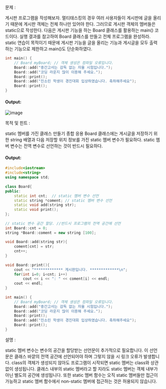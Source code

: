문제 :

게시판 프로그램을 작성해보자. 멀티태스킹의 경우 여러 사용자들이 게시판에 글을 올리기 때문에 게시판 객체는 전체 하나만 있어야 한다. 그러므로 게시판 객체의 멤버들은 static으로 작성한다.
다음은 게시판 기능을 하는 Board 클래스를 활용하는 main() 코드이다. 실행 결과를 참고하여 Board 클래스를 만들고 전체 프로그램을 완성하라.
static 연습이 목적이기 때문에 게시판 기능을 글을 올리는 기능과 게시글을 모두 출력하는 기능으로 제한하고 main()도 단순화하였다.
```cpp
int main() {
    // Board myBoard; // 객체 생성은 컴파일 오류입니다. 
    Board::add("중간고사는 감독 없는 자율 시험입니다.");
    Board::add("코딩 라운지 많이 이용해 주세요.");
    Board::print();
    Board::add("진소린 학생이 경진대회 입상하였습니다. 축하해주세요");
    Board::print();
}
```

#### Output:
![image](https://img1.daumcdn.net/thumb/R1280x0/?scode=mtistory2&fname=https%3A%2F%2Fk.kakaocdn.net%2Fdn%2FcFTKAF%2FbtqCtW9dG4L%2F050vNypKEKvM3oWXnWwyr1%2Fimg.png)

목적 및 힌트 :

static 멤버를 가진 클래스 만들기 종합 응용
Board 클래스에는 게시글을 저장하기 위한 string 배열과 다음 저장할 위치 정보를 가진 static 멤버 변수가 필요하다.
static 멤버 변수는 전역 변수로 선언하는 것이 반드시 필요하다.

#### Output:
```cpp
#include<iostream>
#include<string>
using namespace std;
 
class Board{
public:
    static int cnt;  // static 멤버 변수 선언
    static string *coment; // static 멤버 변수 선언
    static void add(string str);
    static void print();
}; 
 
// static 변수 공간 할당. //반드시 프로그램의 전역 공간에 선언
int Board::cnt = 0;
string *Board::coment = new string [100];
 
void Board::add(string str){
    coment[cnt] = str;
    cnt++;
}
 
void Board::print(){
    cout << "************* 게시판입니다. *************\n";
    for(int i=0; i<cnt; i++)
        cout << i << ": " << coment[i] << endl;
    cout << endl;
}
 
int main() {
    // Board myBoard; // 객체 생성은 컴파일 오류입니다. 
    Board::add("중간고사는 감독 없는 자율 시험입니다.");
    Board::add("코딩 라운지 많이 이용해 주세요.");
    Board::print();
    Board::add("진소린 학생이 경진대회 입상하였습니다. 축하해주세요");
    Board::print();
}
```
설명 :

static 멤버 변수는 변수의 공간을 할당받는 선언문이 추가적으로 필요합니다.
이 선언문은 클래스 바깥의 전역 공간에 선언되어야 하며 그렇지 않을 시 링크 오류가 발생합니다.
class의 객체가 생성되지 않아도 프로그램이 시작되면 static 멤버는 class와 상관없이 생성됩니다.
클래스 내부의 static 멤버라고 할 지라도 static 멤버는 객체 내부가 아닌 별도의 공간에 생성됩니다. 
또한 static 멤버 함수는 오직 static 멤버들만 접근이 가능하고 static 멤버 함수에서 non-static 멤버에 접근하는 것은 허용되지 않습니다.
